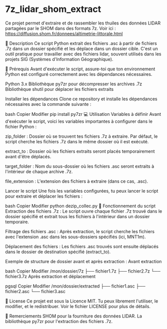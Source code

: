 # 7z_lidar_shom_extract
Ce projet permet d'extraire et de rassembler les thuiles des données LIDAR partagées par le SHOM dans des formats 7z.
Voir ici : https://diffusion.shom.fr/donnees/altimetrie-littorale.html

📝 Description
Ce script Python extrait des fichiers .asc à partir de fichiers .7z dans un dossier spécifié et les déplace dans un dossier cible. C'est un outil pratique pour travailler avec des fichiers lidar, souvent utilisés dans les projets SIG (Systèmes d'Information Géographique).

🚀 Prérequis
Avant d'exécuter le script, assure-toi que ton environnement Python est configuré correctement avec les dépendances nécessaires.

Python 3.x
Bibliothèque py7zr pour décompresser les archives .7z
Bibliothèque shutil pour déplacer les fichiers extraits

Installer les dépendances
Clone ce repository et installe les dépendances nécessaires avec la commande suivante :

bash
Copier
Modifier
pip install py7zr
💻 Utilisation
Variables à définir
Avant d'exécuter le script, voici les variables importantes à configurer dans le fichier Python :

zip_folder : Dossier où se trouvent tes fichiers .7z à extraire. Par défaut, le script cherche les fichiers .7z dans le même dossier où il est exécuté.

extract_to : Dossier où les fichiers extraits seront placés temporairement avant d'être déplacés.

target_folder : Nom du sous-dossier où les fichiers .asc seront extraits à l'intérieur de chaque archive .7z.

file_extension : L'extension des fichiers à extraire (dans ce cas, .asc).

Lancer le script
Une fois les variables configurées, tu peux lancer le script pour extraire et déplacer les fichiers :

bash
Copier
Modifier
python dezip_collec.py
🔧 Fonctionnement du script
Extraction des fichiers .7z : Le script ouvre chaque fichier .7z trouvé dans le dossier spécifié et extrait tous les fichiers à l'intérieur dans un dossier temporaire.

Filtrage des fichiers .asc : Après extraction, le script cherche les fichiers avec l'extension .asc dans les sous-dossiers spécifiés (ici, MNT1m).

Déplacement des fichiers : Les fichiers .asc trouvés sont ensuite déplacés dans le dossier de destination spécifié (extract_to).

Exemple de structure de dossier avant et après extraction :
Avant extraction

bash
Copier
Modifier
/mon/dossier/7z
    ├── fichier1.7z
    ├── fichier2.7z
    └── fichier3.7z
Après extraction et déplacement

pgsql
Copier
Modifier
/mon/dossier/extracted
    ├── fichier1.asc
    ├── fichier2.asc
    └── fichier3.asc
    
🔑 License
Ce projet est sous la Licence MIT. Tu peux librement l'utiliser, le modifier, et le redistribuer. Voir le fichier LICENSE pour plus de détails.

🙏 Remerciements
SHOM pour la fourniture des données LIDAR.
La bibliothèque py7zr pour l'extraction des fichiers .7z.


